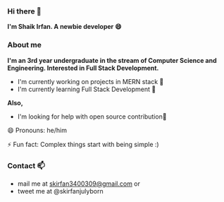 ### Hi there 👋

**I'm Shaik Irfan. A newbie developer 😄**

### About me

**I'm an 3rd year undergraduate in the stream of Computer Science and Engineering. Interested in Full Stack Development.**

* I'm currently working on projects in MERN stack 👀️
* I'm currently learning Full Stack Development 🎉️

**Also,**

* I'm looking for help with open source contribution🤔

😄 Pronouns: he/him

⚡ Fun fact: Complex things start with being simple :)


### Contact 📫

* mail me at skirfan3400309@gmail.com or
* tweet me at @skirfanjulyborn
